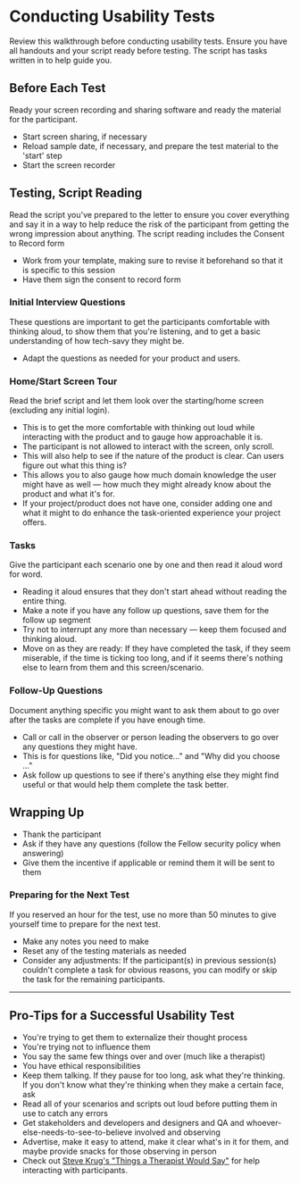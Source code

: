 # Conducting Usability Tests
Review this walkthrough before conducting usability tests. Ensure you have all handouts and your script ready before testing. The script has tasks written in to help guide you.

## Before Each Test
Ready your screen recording and sharing software and ready the material for the participant.

* Start screen sharing, if necessary
* Reload sample date, if necessary, and prepare the test material to the 'start' step
* Start the screen recorder

## Testing, Script Reading
Read the script you've prepared to the letter to ensure you cover everything and say it in a way to help reduce the risk of the participant from getting the wrong impression about anything. The script reading includes the Consent to Record form
* Work from your template, making sure to revise it beforehand so that it is specific to this session
* Have them sign the consent to record form

### Initial Interview Questions
These questions are important to get the participants comfortable with thinking aloud, to show them that you're listening, and to get a basic understanding of how tech-savy they might be.
* Adapt the questions as needed for your product and users.

### Home/Start Screen Tour
Read the brief script and let them look over the starting/home screen (excluding any initial login).
* This is to get the more comfortable with thinking out loud while interacting with the product and to gauge how approachable it is.
* The participant is not allowed to interact with the screen, only scroll.
* This will also help to see if the nature of the product is clear. Can users figure out what this thing is?
* This allows you to also gauge how much domain knowledge the user might have as well — how much they might already know about the product and what it's for.
* If your project/product does not have one, consider adding one and what it might to do enhance the task-oriented experience your project offers.

### Tasks
Give the participant each scenario one by one and then read it aloud word for word.
* Reading it aloud ensures that they don't start ahead without reading the entire thing.
* Make a note if you have any follow up questions, save them for the follow up segment
* Try not to interrupt any more than necessary — keep them focused and thinking aloud.
* Move on as they are ready: If they have completed the task, if they seem miserable, if the time is ticking too long, and if it seems there's nothing else to learn from them and this screen/scenario.

### Follow-Up Questions
Document anything specific you might want to ask them about to go over after the tasks are complete if you have enough time.
* Call or call in the observer or person leading the observers to go over any questions they might have.
* This is for questions like, "Did you notice..." and "Why did you choose ..."
* Ask follow up questions to see if there's anything else they might find useful or that would help them complete the task better.

## Wrapping Up
* Thank the participant
* Ask if they have any questions (follow the Fellow security policy when answering)
* Give them the incentive if applicable or remind them it will be sent to them

### Preparing for the Next Test
If you reserved an hour for the test, use no more than 50 minutes to give yourself time to prepare for the next test.
* Make any notes you need to make
* Reset any of the testing materials as needed
* Consider any adjustments: If the participant(s) in previous session(s) couldn't complete a task for obvious reasons, you can modify or skip the task for the remaining participants.

---

## Pro-Tips for a Successful Usability Test
* You're trying to get them to externalize their thought process
* You're trying not to influence them
* You say the same few things over and over (much like a therapist)
* You have ethical responsibilities
* Keep them talking. If they pause for too long, ask what they're thinking. If you don't know what they're thinking when they make a certain face, ask
* Read all of your scenarios and scripts out loud before putting them in use to catch any errors
* Get stakeholders and developers and designers and QA and whoever-else-needs-to-see-to-believe involved and observing
* Advertise, make it easy to attend, make it clear what's in it for them, and maybe provide snacks for those observing in person
* Check out [Steve Krug's "Things a Therapist Would Say"](http://sensible.com/downloads/things-a-therapist-would-say.pdf) for help interacting with participants.